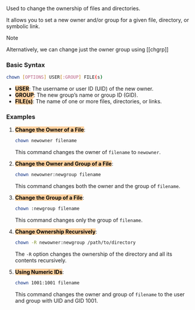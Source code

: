 </br>

Used to change the ownership of files and directories.

It allows you to set a new owner and/or group for a given file, directory, or symbolic link.

> [!note] 
> Alternatively, we can change just the owner group using [[chgrp]]

### Basic Syntax

```bash ln:False
chown [OPTIONS] USER[:GROUP] FILE(s)
```

- **<mark style="background: #FFB86CA6; color: black;">USER</mark>**: The username or user ID (UID) of the new owner.
- **<mark style="background: #FFB86CA6; color: black;">GROUP</mark>**: The new group’s name or group ID (GID).
- **<mark style="background: #FFB86CA6; color: black;">FILE(s)</mark>**: The name of one or more files, directories, or links.

### Examples

1. **<mark style="background: #FFB86CA6; color: black;">Change the Owner of a File</mark>**:
    
    ```bash ln:False
    chown newowner filename
    ```
    
    This command changes the owner of `filename` to `newowner`.
    
2. **<mark style="background: #FFB86CA6; color: black;">Change the Owner and Group of a File</mark>**:
    
    ```bash ln:False
    chown newowner:newgroup filename
    ```
    
    This command changes both the owner and the group of `filename`.
    
3. **<mark style="background: #FFB86CA6; color: black;">Change the Group of a File</mark>**:
    
    ```bash ln:False
    chown :newgroup filename
    ```
    
    This command changes only the group of `filename`.
    
4. **<mark style="background: #FFB86CA6; color: black;">Change Ownership Recursively</mark>**:
    
    ```bash ln:False
    chown -R newowner:newgroup /path/to/directory
    ```
    
    The `-R` option changes the ownership of the directory and all its contents recursively.
    
5. **<mark style="background: #FFB86CA6; color: black;">Using Numeric IDs</mark>**:
    
    ```bash ln:False
    chown 1001:1001 filename
    ```
    
    This command changes the owner and group of `filename` to the user and group with UID and GID 1001.